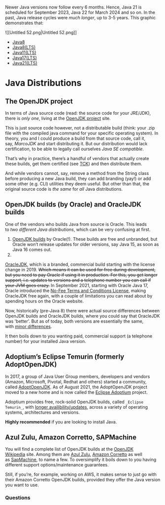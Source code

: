 Newer Java versions now follow every 6 months. Hence, Java 21 is scheduled for September 2023, Java 22 for March 2024 and so on. In the past, Java release cycles were _much longer_, up to 3-5 years. This graphic demonstrates that:

![[Untitled 52.png|Untitled 52.png]]
- [Java8](Java8.md)
- [Java8(LTS)](Java8(LTS).md)
- [Java11(LTS)](Java11(LTS).md)
- [Java17(LTS)](Java17(LTS).md)
- [Java21(LTS)](Java21(LTS).md)

# **Java Distributions**

## **The OpenJDK project**

In terms of Java source code (read: the source code for your JRE/JDK), there is _only one_, living at the [OpenJDK project](http://openjdk.java.net/projects/jdk/) site.

This is just source code however, not a distributable build (think: your .zip file with the compiled java command for your specific operating system). In theory, you and I could produce a build from that source code, call it, say, _MarcoJDK_ and start distributing it. But our distribution would lack certification, to be able to legally call ourselves _Java SE compatible_.

That’s why in practice, there’s a handful of vendors that actually create these builds, get them certified (see [TCK](https://en.wikipedia.org/wiki/Technology_Compatibility_Kit)) and then distribute them.

And while vendors cannot, say, remove a method from the String class before producing a new Java build, they can add branding (yay!) or add some other (e.g. CLI) utilities they deem useful. But other than that, the original source code is _the same_ for _all_ Java distributions.

## **OpenJDK builds (by Oracle) and OracleJDK builds**

One of the vendors who builds Java from source is Oracle. This leads to _two different Java distributions_, which can be very confusing at first.

1. [OpenJDK builds](http://jdk.java.net/) by Oracle(!). These builds are free and unbranded, but Oracle won’t release updates for older versions, say Java 15, as soon as Java 16 comes out.  
2.  
[OracleJDK](https://www.oracle.com/technetwork/java/javase/downloads/index.html), which is a branded, commercial build starting with the license change in 2019. ~~Which means it can be used for free during development, but you need to pay Oracle if using it in production. For this, you get longer support, i.e. updates to versions and a telephone number you can call if your JVM goes crazy.~~ In September 2021, starting with Oracle Java 17, Oracle introduced the [No-Fee Terms and Conditions License](https://www.oracle.com/downloads/licenses/no-fee-license.html), making OracleJDK free again, with a couple of limitations you can read about by spending hours on the Oracle website.

Now, historically (pre-Java 8) there were actual source differences between OpenJDK builds and OracleJDK builds, where you could say that OracleJDK was 'better'. But as of today, both versions are essentially the same, with [minor differences](https://blogs.oracle.com/java-platform-group/oracle-jdk-releases-for-java-11-and-later).

It then boils down to you wanting paid, commercial support (a telephone number) for your installed Java version.

## **Adoptium’s Eclipse Temurin (formerly AdoptOpenJDK)**

In 2017, a group of Java User Group members, developers and vendors (Amazon, Microsoft, Pivotal, Redhat and others) started a community, called [AdoptOpenJDK](https://adoptopenjdk.net/). As of August 2021, the AdoptOpenJDK project moved to a new home and is now called the [Eclipse Adoptium](https://projects.eclipse.org/projects/adoptium) project.

Adoptium provides free, rock-solid OpenJDK builds, called `_Eclipse Temurin_`, with [longer availibility/updates](https://adoptium.net/support.html), across a variety of operating systems, architectures and versions.

**Highly recommended** if you are looking to install Java.

## **Azul Zulu, Amazon Corretto, SAPMachine**

You will find a complete list of OpenJDK builds at the [OpenJDK Wikipedia](https://en.wikipedia.org/wiki/OpenJDK) site. Among them are [Azul Zulu](https://www.azul.com/products/zulu-community/), [Amazon Corretto](https://aws.amazon.com/de/corretto/) as well as [SapMachine](https://sap.github.io/SapMachine/), to name a few. To oversimplify it boils down to you having different support options/maintenance guarantees.

Still, if you’re, for example, working on AWS, it makes sense to just go with their Amazon Corretto OpenJDK builds, provided they offer the Java version you want to use.

### Questions